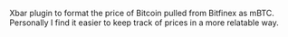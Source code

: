 Xbar plugin to format the price of Bitcoin pulled from Bitfinex as mBTC.  Personally I find it easier to keep track of prices in a more relatable way. 

